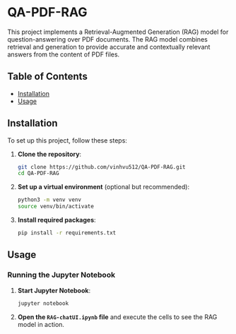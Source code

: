 # QA-PDF-RAG

This project implements a Retrieval-Augmented Generation (RAG) model for question-answering over PDF documents. The RAG model combines retrieval and generation to provide accurate and contextually relevant answers from the content of PDF files.

## Table of Contents
- [Installation](#installation)
- [Usage](#usage)


## Installation

To set up this project, follow these steps:

1. **Clone the repository**:
    ```bash
    git clone https://github.com/vinhvu512/QA-PDF-RAG.git
    cd QA-PDF-RAG
    ```

2. **Set up a virtual environment** (optional but recommended):
    ```bash
    python3 -m venv venv
    source venv/bin/activate
    ```

3. **Install required packages**:
    ```bash
    pip install -r requirements.txt
    ```
   
## Usage

### Running the Jupyter Notebook

1. **Start Jupyter Notebook**:
    ```bash
    jupyter notebook
    ```

2. **Open the `RAG-chatUI.ipynb` file** and execute the cells to see the RAG model in action.